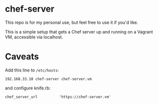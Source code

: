 chef-server
===========

This repo is for my personal use, but feel free to use it if you'd like.

This is a simple setup that gets a Chef server up and running on a Vagrant VM, accessible via localhost.

Caveats
=======

Add this line to `/etc/hosts`:

    192.168.33.10 chef-server chef-server.vm

and configure knife.rb:

    chef_server_url          'https://chef-server.vm'
